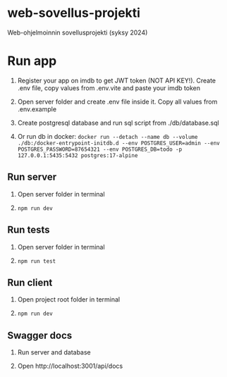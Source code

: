 # web-sovellus-projekti
Web-ohjelmoinnin sovellusprojekti (syksy 2024)

# Run app

1) Register your app on imdb to get JWT token (NOT API KEY!). Create .env file, copy values from .env.vite and paste your imdb token

2) Open server folder and create .env file inside it. Copy all values from .env.example

3) Create postgresql database and run sql script from ./db/database.sql

4) Or run db in docker:
`docker run --detach --name db --volume ./db:/docker-entrypoint-initdb.d --env POSTGRES_USER=admin --env POSTGRES_PASSWORD=87654321 --env POSTGRES_DB=todo -p 127.0.0.1:5435:5432 postgres:17-alpine`

## Run server

1) Open server folder in terminal

2) `npm run dev`

## Run tests

1) Open server folder in terminal

2) `npm run test`

## Run client

1) Open project root folder in terminal

2) `npm run dev`

## Swagger docs

1) Run server and database

2) Open http://localhost:3001/api/docs
